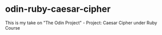 # odin-ruby-caesar-cipher
This is my take on "The Odin Project" - Project: Caesar Cipher under Ruby Course
